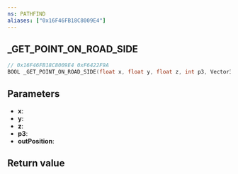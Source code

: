 ```yaml
---
ns: PATHFIND
aliases: ["0x16F46FB18C8009E4"]
---
```

## _GET_POINT_ON_ROAD_SIDE

```c
// 0x16F46FB18C8009E4 0xF6422F9A
BOOL _GET_POINT_ON_ROAD_SIDE(float x, float y, float z, int p3, Vector3* outPosition);
```

## Parameters
* **x**: 
* **y**: 
* **z**: 
* **p3**: 
* **outPosition**: 

## Return value
